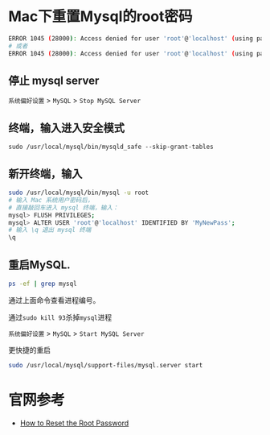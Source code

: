 
# Mac下重置Mysql的root密码


```bash
ERROR 1045 (28000): Access denied for user 'root'@'localhost' (using password: NO)
# 或者
ERROR 1045 (28000): Access denied for user 'root'@'localhost' (using password: YES)
```


## 停止 mysql server

 `系统偏好设置` > `MySQL` > `Stop MySQL Server`


## 终端，输入进入安全模式

```
sudo /usr/local/mysql/bin/mysqld_safe --skip-grant-tables
```

## 新开终端，输入


```bash
sudo /usr/local/mysql/bin/mysql -u root
# 输入 Mac 系统用户密码后，
# 直接敲回车进入 mysql 终端，输入：
mysql> FLUSH PRIVILEGES;
mysql> ALTER USER 'root'@'localhost' IDENTIFIED BY 'MyNewPass';
# 输入 \q 退出 mysql 终端
\q
```

## 重启MySQL.

```bash
ps -ef | grep mysql
```

通过上面命令查看进程编号。  

通过`sudo kill 93`杀掉`mysql`进程  

`系统偏好设置` > `MySQL` > `Start MySQL Server`


更快捷的重启  

```bash
sudo /usr/local/mysql/support-files/mysql.server start

```


# 官网参考


- [ How to Reset the Root Password](http://dev.mysql.com/doc/refman/5.7/en/resetting-permissions.html)